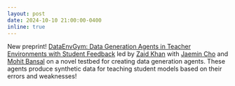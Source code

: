 ```yaml
---
layout: post
date: 2024-10-10 21:00:00-0400
inline: true
---
```


New preprint! [DataEnvGym: Data Generation Agents in Teacher Environments with Student Feedback](https://dataenvgym.github.io) led by [Zaid Khan](https://zaidkhan.me) with [Jaemin Cho](https://j-min.io) and [Mohit Bansal](https://www.cs.unc.edu/~mbansal) on a novel testbed for creating data generation agents. These agents produce synthetic data for teaching student models based on their errors and weaknesses! 


